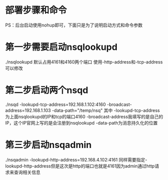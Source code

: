 # 部署步骤和命令
PS：后台启动使用nohup即可，下面只是为了说明启动方式和命令参数

# 第一步需要启动nsqlookupd
./nsqlookupd
默认占用4161和4160两个端口
使用-http-address和-tcp-address可以修改

# 第二步启动两个nsqd
./nsqd -lookupd-tcp-address=192.168.1.102:4160 -broadcast-address=192.168.1.103 -data-path="/temp/nsq"
其中
-lookupd-tcp-address为上面nsqlookupd的IP和tcp的端口4160
-broadcast-address我填写的是自己的IP，这个IP官网上写的是会注册到nsqlookupd
-data-path为消息持久化的位置

# 第三步启动nsqadmin
./nsqadmin -lookupd-http-address=192.168.4.102:4161
同样需要指定-lookupd-http-address但是这次是http的端口也就是4161因为admin通过http请求来查询相关信息